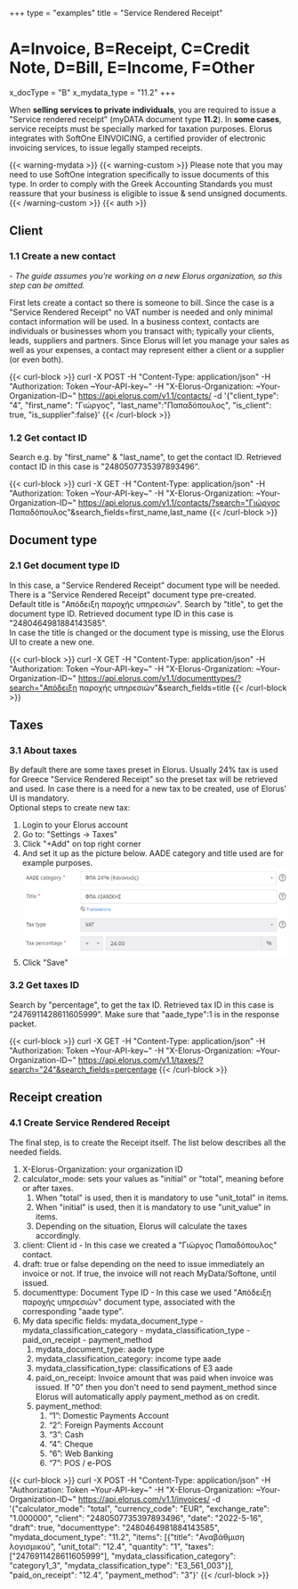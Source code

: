 +++
type = "examples"
title = "Service Rendered Receipt"
# A=Invoice, B=Receipt, C=Credit Note, D=Bill, E=Income, F=Other
x_docType = "B"
x_mydata_type = "11.2"
+++

When **selling services to private individuals**, you are required to issue a "Service rendered receipt" (myDATA document type **11.2**). In **some cases**, service receipts must be specially marked for taxation purposes. Elorus integrates with SoftOne EINVOICING, a certified provider of electronic invoicing services, to issue legally stamped receipts.

{{< warning-mydata >}}
{{< warning-custom >}}
Please note that you may need to use SoftOne integration specifically to issue documents of this type. In order to comply with the Greek Accounting Standards you must reassure that your business is eligible to issue & send unsigned documents.
{{< /warning-custom >}}
{{< auth >}}

Client
------

### 1.1 Create a new contact

_\- The guide assumes you're working on a new Elorus organization, so this step can be omitted._  
  
First lets create a contact so there is someone to bill. Since the case is a "Service Rendered Receipt" no VAT number is needed and only minimal contact information will be used. In a business context, contacts are individuals or businesses whom you transact with; typically your clients, leads, suppliers and partners. Since Elorus will let you manage your sales as well as your expenses, a contact may represent either a client or a supplier (or even both).  
  

{{< curl-block >}}
curl -X POST -H "Content-Type: application/json" -H "Authorization: Token ~Your-API-key~" -H "X-Elorus-Organization: ~Your-Organization-ID~" https://api.elorus.com/v1.1/contacts/ -d '{"client_type": "4", "first_name": "Γιώργος", "last_name":"Παπαδόπουλος", "is_client": true, "is_supplier":false}'
{{< /curl-block >}}
  

### 1.2 Get contact ID

Search e.g. by "first\_name" & "last\_name", to get the contact ID. Retrieved contact ID in this case is "2480507735397893496".  
  

{{< curl-block >}}
curl -X GET -H "Content-Type: application/json" -H "Authorization: Token ~Your-API-key~" -H "X-Elorus-Organization: ~Your-Organization-ID~" https://api.elorus.com/v1.1/contacts/?search="Γιώργος Παπαδόπουλος"&search_fields=first_name,last_name
{{< /curl-block >}}
  

Document type
-------------

### 2.1 Get document type ID

In this case, a "Service Rendered Receipt" document type will be needed. There is a "Service Rendered Receipt" document type pre-created.  
Default title is "Απόδειξη παροχής υπηρεσιών". Search by "title", to get the document type ID. Retrieved document type ID in this case is "2480464981884143585".  
In case the title is changed or the document type is missing, use the Elorus UI to create a new one.  
  

{{< curl-block >}}
curl -X GET -H "Content-Type: application/json" -H "Authorization: Token ~Your-API-key~" -H "X-Elorus-Organization: ~Your-Organization-ID~" https://api.elorus.com/v1.1/documenttypes/?search="Απόδειξη παροχής υπηρεσιών"&search_fields=title
{{< /curl-block >}}
  

Taxes
-----

### 3.1 About taxes

By default there are some taxes preset in Elorus. Usually 24% tax is used for Greece "Service Rendered Receipt" so the preset tax will be retrieved and used. In case there is a need for a new tax to be created, use of Elorus' UI is mandatory.  
Optional steps to create new tax:

1.  Login to your Elorus account
2.  Go to: "Settings -> Taxes"
3.  Click "+Add" on top right corner
4.  And set it up as the picture below. AADE category and title used are for example purposes. ![](/img/examples/common/tax.png)
5.  Click "Save"

  

### 3.2 Get taxes ID

Search by "percentage", to get the tax ID. Retrieved tax ID in this case is "2476911428611605999". Make sure that "aade\_type":1 is in the response packet.  
  

{{< curl-block >}}
curl -X GET -H "Content-Type: application/json" -H "Authorization: Token ~Your-API-key~" -H "X-Elorus-Organization: ~Your-Organization-ID~" https://api.elorus.com/v1.1/taxes/?search="24"&search_fields=percentage
{{< /curl-block >}}
  

Receipt creation
----------------

### 4.1 Create Service Rendered Receipt

The final step, is to create the Receipt itself. The list below describes all the needed fields.

1.  X-Elorus-Organization: your organization ID
2.  calculator\_mode: sets your values as "initial" or "total", meaning before or after taxes.
    1.  When "total" is used, then it is mandatory to use "unit\_total" in items.
    2.  When "initial" is used, then it is mandatory to use "unit\_value" in items.
    3.  Depending on the situation, Elorus will calculate the taxes accordingly.
3.  client: Client id - In this case we created a "Γιώργος Παπαδόπουλος" contact.
4.  draft: true or false depending on the need to issue immediately an invoice or not. If true, the invoice will not reach MyData/Softone, until issued.
5.  documenttype: Document Type ID - In this case we used "Απόδειξη παροχής υπηρεσιών" document type, associated with the corresponding "aade type".
6.  My data specific fields: mydata\_document\_type - mydata\_classification\_category - mydata\_classification\_type - paid\_on\_receipt - payment\_method
    1.  mydata\_document\_type: aade type
    2.  mydata\_classification\_category: income type aade
    3.  mydata\_classification\_type: classifications of Ε3 aade
    4.  paid\_on\_receipt: Invoice amount that was paid when invoice was issued. If "0" then you don't need to send payment\_method since Elorus will automatically apply payment\_method as on credit.
    5.  payment\_method:
        1.  “1”: Domestic Payments Account
        2.  “2”: Foreign Payments Account
        3.  “3”: Cash
        4.  “4”: Cheque
        5.  “6”: Web Banking
        6.  “7”: POS / e-POS

{{< curl-block >}}
curl -X POST -H "Content-Type: application/json" -H "Authorization: Token ~Your-API-key~" -H "X-Elorus-Organization: ~Your-Organization-ID~" https://api.elorus.com/v1.1/invoices/ -d '{"calculator_mode": "total", "currency_code": "EUR", "exchange_rate": "1.000000", "client": "2480507735397893496", "date": "2022-5-16", "draft": true, "documenttype": "2480464981884143585", "mydata_document_type": "11.2", "items": [{"title": "Αναβάθμιση λογισμικού", "unit_total": "12.4", "quantity": "1", "taxes": ["2476911428611605999"], "mydata_classification_category": "category1_3", "mydata_classification_type": "E3_561_003"}], "paid_on_receipt": "12.4", "payment_method": "3"}'
{{< /curl-block >}}
